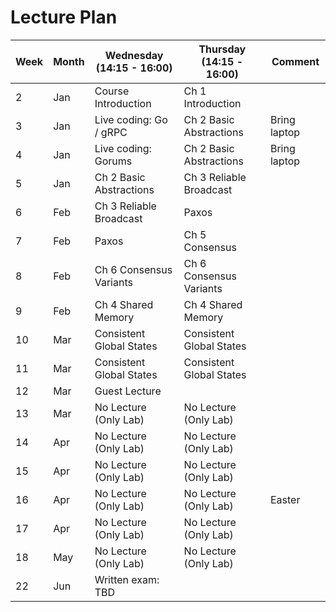 # Lecture Plan

| Week | Month | Wednesday (14:15 - 16:00) | Thursday (14:15 - 16:00) | Comment      |
| ---- | ----- | ------------------------- | ------------------------ | ------------ |
| 2    | Jan   | Course Introduction       | Ch 1 Introduction        |              |
| 3    | Jan   | Live coding: Go / gRPC    | Ch 2 Basic Abstractions  | Bring laptop |
| 4    | Jan   | Live coding: Gorums       | Ch 2 Basic Abstractions  | Bring laptop |
| 5    | Jan   | Ch 2 Basic Abstractions   | Ch 3 Reliable Broadcast  |              |
| 6    | Feb   | Ch 3 Reliable Broadcast   | Paxos                    |              |
| 7    | Feb   | Paxos                     | Ch 5 Consensus           |              |
| 8    | Feb   | Ch 6 Consensus Variants   | Ch 6 Consensus Variants  |              |
| 9    | Feb   | Ch 4 Shared Memory        | Ch 4 Shared Memory       |              |
| 10   | Mar   | Consistent Global States  | Consistent Global States |              |
| 11   | Mar   | Consistent Global States  | Consistent Global States |              |
| 12   | Mar   | Guest Lecture             |                          |              |
| 13   | Mar   | No Lecture (Only Lab)     | No Lecture (Only Lab)    |              |
| 14   | Apr   | No Lecture (Only Lab)     | No Lecture (Only Lab)    |              |
| 15   | Apr   | No Lecture (Only Lab)     | No Lecture (Only Lab)    |              |
| 16   | Apr   | No Lecture (Only Lab)     | No Lecture (Only Lab)    | Easter       |
| 17   | Apr   | No Lecture (Only Lab)     | No Lecture (Only Lab)    |              |
| 18   | May   | No Lecture (Only Lab)     | No Lecture (Only Lab)    |              |
| 22   | Jun   | Written exam: TBD         |                          |              |
